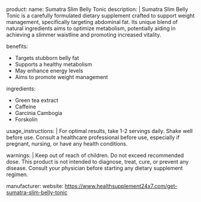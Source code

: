 product:
  name: Sumatra Slim Belly Tonic
  description: |
    Sumatra Slim Belly Tonic is a carefully formulated dietary supplement crafted to support weight management, specifically targeting abdominal fat. Its unique blend of natural ingredients aims to optimize metabolism, potentially aiding in achieving a slimmer waistline and promoting increased vitality.

benefits:
  - Targets stubborn belly fat
  - Supports a healthy metabolism
  - May enhance energy levels
  - Aims to promote weight management

ingredients:
  - Green tea extract
  - Caffeine
  - Garcinia Cambogia
  - Forskolin

usage_instructions: |
  For optimal results, take 1-2 servings daily. Shake well before use. Consult a healthcare professional before use, especially if pregnant, nursing, or have any health conditions.

warnings: |
  Keep out of reach of children. Do not exceed recommended dose. This product is not intended to diagnose, treat, cure, or prevent any disease. Consult your physician before starting any dietary supplement regimen.

manufacturer:
  website: https://www.healthsupplement24x7.com/get-sumatra-slim-belly-tonic

